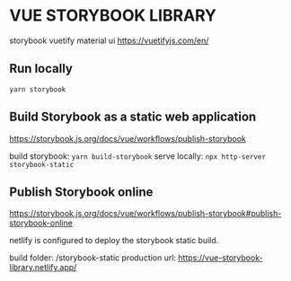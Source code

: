 # VUE STORYBOOK LIBRARY

storybook
vuetify material ui
https://vuetifyjs.com/en/

## Run locally

`yarn storybook`

## Build Storybook as a static web application

https://storybook.js.org/docs/vue/workflows/publish-storybook

build storybook: `yarn build-storybook`
serve locally: `npx http-server storybook-static`

## Publish Storybook online

https://storybook.js.org/docs/vue/workflows/publish-storybook#publish-storybook-online

netlify is configured to deploy the storybook static build.

build folder: /storybook-static
production url: https://vue-storybook-library.netlify.app/
